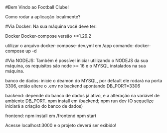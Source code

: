 #Bem Vindo ao Football Clube!

Como rodar a aplicação localmente?

#Via Docker:
  Na sua máquina você deve ter:

  Docker
  Docker-compose versão >=1.29.2

  utilizar o arquivo docker-compose-dev.yml em /app
  comando: docker-compose up -d

#Via NODEJS:
  Também é possível iniciar utilizando o NODEJS da sua máquina,
  os requisitos são node >= 16 e o MYSQL instalados na sua máquina.

  banco de dados:
    inicie o deamon do MYSQL,
    por default ele rodará na porta 3306,
    então altere o .env no backend apontando DB_PORT=3306

  backend:
    depende do banco de dados já ativo, e a alteração na variável de
    ambiente DB_PORT.
    npm install em /backend;
    npm run dev
    (O sequelize iniciará a criação do banco de dados)

  frontend:
    npm install em /frontend
    npm start
  
Acesse localhost:3000 e o projeto deverá ser exibido!
